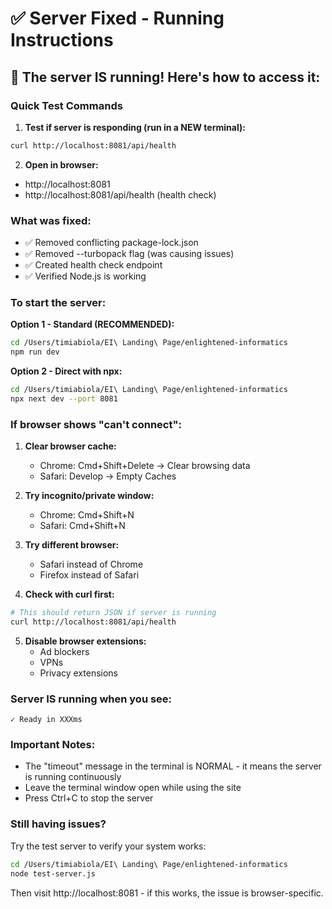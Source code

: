 # ✅ Server Fixed - Running Instructions

## 🎯 The server IS running! Here's how to access it:

### Quick Test Commands

1. **Test if server is responding (run in a NEW terminal):**
```bash
curl http://localhost:8081/api/health
```

2. **Open in browser:**
- http://localhost:8081
- http://localhost:8081/api/health (health check)

### What was fixed:
- ✅ Removed conflicting package-lock.json
- ✅ Removed --turbopack flag (was causing issues)
- ✅ Created health check endpoint
- ✅ Verified Node.js is working

### To start the server:

**Option 1 - Standard (RECOMMENDED):**
```bash
cd /Users/timiabiola/EI\ Landing\ Page/enlightened-informatics
npm run dev
```

**Option 2 - Direct with npx:**
```bash
cd /Users/timiabiola/EI\ Landing\ Page/enlightened-informatics
npx next dev --port 8081
```

### If browser shows "can't connect":

1. **Clear browser cache:**
   - Chrome: Cmd+Shift+Delete → Clear browsing data
   - Safari: Develop → Empty Caches

2. **Try incognito/private window:**
   - Chrome: Cmd+Shift+N
   - Safari: Cmd+Shift+N

3. **Try different browser:**
   - Safari instead of Chrome
   - Firefox instead of Safari

4. **Check with curl first:**
```bash
# This should return JSON if server is running
curl http://localhost:8081/api/health
```

5. **Disable browser extensions:**
   - Ad blockers
   - VPNs
   - Privacy extensions

### Server IS running when you see:
```
✓ Ready in XXXms
```

### Important Notes:
- The "timeout" message in the terminal is NORMAL - it means the server is running continuously
- Leave the terminal window open while using the site
- Press Ctrl+C to stop the server

### Still having issues?
Try the test server to verify your system works:
```bash
cd /Users/timiabiola/EI\ Landing\ Page/enlightened-informatics
node test-server.js
```
Then visit http://localhost:8081 - if this works, the issue is browser-specific.